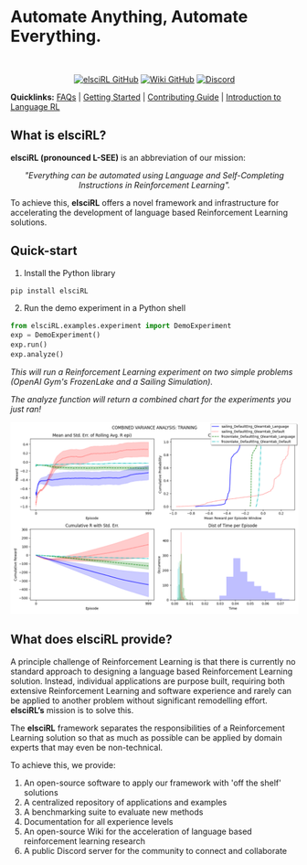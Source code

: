 # Automate Anything, Automate Everything.

<div align="center">
<br>

<a href="https://github.com/pdfosborne/elsciRL">![elsciRL GitHub](https://img.shields.io/github/watchers/pdfosborne/elsciRL?style=for-the-badge&logo=github&label=elsciRL&link=https%3A%2F%2Fgithub.com%2Fpdfosborne%2FelsciRL)</a>
<a href="https://github.com/pdfosborne/elsciRL-Wiki">![Wiki GitHub](https://img.shields.io/github/watchers/pdfosborne/elsciRL-Wiki?style=for-the-badge&logo=github&label=elsciRL-Wiki&link=https%3A%2F%2Fgithub.com%2Fpdfosborne%2FelsciRL-Wiki)</a>
<a href="https://discord.gg/A2dRVrhB">![Discord](https://img.shields.io/discord/1310579689315893248?style=for-the-badge&logo=discord&label=Discord&link=https%3A%2F%2Fdiscord.com%2Fchannels%2F1184202186469683200%2F1184202186998173878)</a>

</div>

**Quicklinks:**  [FAQs](<./FAQs.md>) | [Getting Started](<./Documentation/I - Introduction/1 - Getting Started.md>) | [Contributing Guide](<./Documentation/0 - Prerequisites/0 - New Developers.md>) | [Introduction to Language RL](<./Documentation/III - Language RL/1 - Introduction to Language RL.md>)


## What is elsciRL?

**elsciRL (pronounced L-SEE)** is an abbreviation of our mission: 

<div align="center">
 <i>"Everything can be automated using Language and Self-Completing Instructions in Reinforcement Learning".</i>
</div>

To achieve this, **elsciRL** offers a novel framework and infrastructure for accelerating the development of language based Reinforcement Learning solutions.

## Quick-start

1. Install the Python library
```
pip install elsciRL
```
2. Run the demo experiment in a Python shell
```python
from elsciRL.examples.experiment import DemoExperiment
exp = DemoExperiment()
exp.run()
exp.analyze()
``` 
*This will run a Reinforcement Learning experiment on two simple problems (OpenAI Gym's FrozenLake and a Sailing Simulation).*

*The analyze function will return a combined chart for the experiments you just ran!*

![variance\_comparison\_TRAINING](<./Documentation/I - Introduction/attachments/variance_comparison_TRAINING.png>)



## What does elsciRL provide?

A principle challenge of Reinforcement Learning is that there is currently no standard approach to designing a language based Reinforcement Learning solution. Instead, individual applications are purpose built, requiring both extensive Reinforcement Learning and software experience and rarely can be applied to another problem without significant remodelling effort. **elsciRL’s** mission is to solve this.

The **elsciRL** framework separates the responsibilities of a Reinforcement Learning solution so that as much as possible can be applied by domain experts that may even be non-technical. 

To achieve this, we provide:

1. An open-source software to apply our framework with 'off the shelf' solutions
2. A centralized repository of applications and examples
3. A benchmarking suite to evaluate new methods 
4. Documentation for all experience levels
5. An open-source Wiki for the acceleration of language based reinforcement learning research
6. A public Discord server for the community to connect and collaborate



